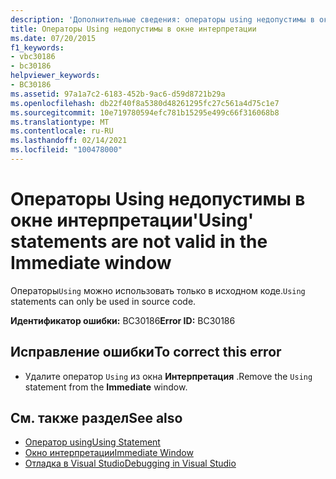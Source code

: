 ```yaml
---
description: 'Дополнительные сведения: операторы using недопустимы в окне интерпретации'
title: Операторы Using недопустимы в окне интерпретации
ms.date: 07/20/2015
f1_keywords:
- vbc30186
- bc30186
helpviewer_keywords:
- BC30186
ms.assetid: 97a1a7c2-6183-452b-9ac6-d59d8721b29a
ms.openlocfilehash: db22f40f8a5380d48261295fc27c561a4d75c1e7
ms.sourcegitcommit: 10e719780594efc781b15295e499c66f316068b8
ms.translationtype: MT
ms.contentlocale: ru-RU
ms.lasthandoff: 02/14/2021
ms.locfileid: "100478000"
---
```

# <a name="using-statements-are-not-valid-in-the-immediate-window"></a><span data-ttu-id="55f30-103">Операторы Using недопустимы в окне интерпретации</span><span class="sxs-lookup"><span data-stu-id="55f30-103">'Using' statements are not valid in the Immediate window</span></span>

<span data-ttu-id="55f30-104">Операторы`Using` можно использовать только в исходном коде.</span><span class="sxs-lookup"><span data-stu-id="55f30-104">`Using` statements can only be used in source code.</span></span>  
  
 <span data-ttu-id="55f30-105">**Идентификатор ошибки:** BC30186</span><span class="sxs-lookup"><span data-stu-id="55f30-105">**Error ID:** BC30186</span></span>  
  
## <a name="to-correct-this-error"></a><span data-ttu-id="55f30-106">Исправление ошибки</span><span class="sxs-lookup"><span data-stu-id="55f30-106">To correct this error</span></span>  
  
- <span data-ttu-id="55f30-107">Удалите оператор `Using` из окна **Интерпретация** .</span><span class="sxs-lookup"><span data-stu-id="55f30-107">Remove the `Using` statement from the **Immediate** window.</span></span>  
  
## <a name="see-also"></a><span data-ttu-id="55f30-108">См. также раздел</span><span class="sxs-lookup"><span data-stu-id="55f30-108">See also</span></span>

- [<span data-ttu-id="55f30-109">Оператор using</span><span class="sxs-lookup"><span data-stu-id="55f30-109">Using Statement</span></span>](../language-reference/statements/using-statement.md)
- [<span data-ttu-id="55f30-110">Окно интерпретации</span><span class="sxs-lookup"><span data-stu-id="55f30-110">Immediate Window</span></span>](/visualstudio/ide/reference/immediate-window)
- [<span data-ttu-id="55f30-111">Отладка в Visual Studio</span><span class="sxs-lookup"><span data-stu-id="55f30-111">Debugging in Visual Studio</span></span>](/visualstudio/debugger/debugger-feature-tour)
